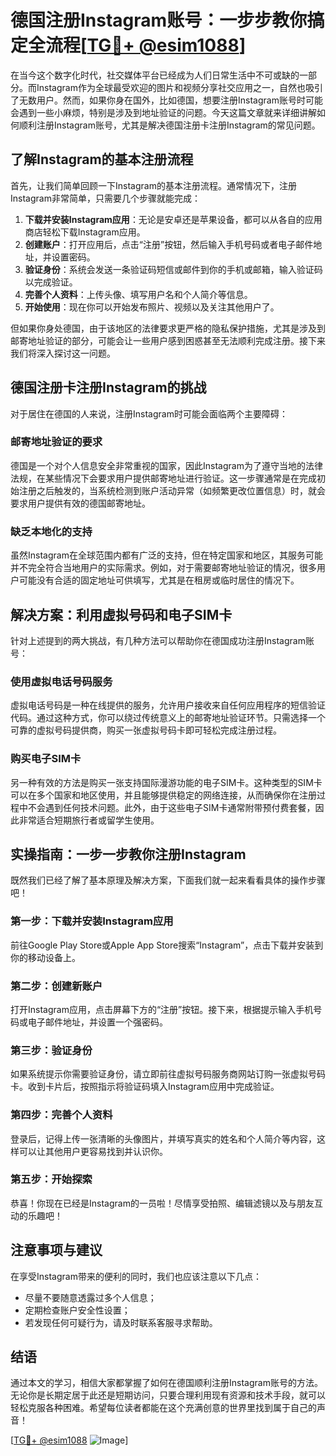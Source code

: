 # 德国注册Instagram账号：一步步教你搞定全流程[[TG💪+ @esim1088](https://t.me/s/esim1088)]

在当今这个数字化时代，社交媒体平台已经成为人们日常生活中不可或缺的一部分。而Instagram作为全球最受欢迎的图片和视频分享社交应用之一，自然也吸引了无数用户。然而，如果你身在国外，比如德国，想要注册Instagram账号时可能会遇到一些小麻烦，特别是涉及到地址验证的问题。今天这篇文章就来详细讲解如何顺利注册Instagram账号，尤其是解决德国注册卡注册Instagram的常见问题。

## 了解Instagram的基本注册流程

首先，让我们简单回顾一下Instagram的基本注册流程。通常情况下，注册Instagram非常简单，只需要几个步骤就能完成：

1. **下载并安装Instagram应用**：无论是安卓还是苹果设备，都可以从各自的应用商店轻松下载Instagram应用。
2. **创建账户**：打开应用后，点击“注册”按钮，然后输入手机号码或者电子邮件地址，并设置密码。
3. **验证身份**：系统会发送一条验证码短信或邮件到你的手机或邮箱，输入验证码以完成验证。
4. **完善个人资料**：上传头像、填写用户名和个人简介等信息。
5. **开始使用**：现在你可以开始发布照片、视频以及关注其他用户了。

但如果你身处德国，由于该地区的法律要求更严格的隐私保护措施，尤其是涉及到邮寄地址验证的部分，可能会让一些用户感到困惑甚至无法顺利完成注册。接下来我们将深入探讨这一问题。

## 德国注册卡注册Instagram的挑战

对于居住在德国的人来说，注册Instagram时可能会面临两个主要障碍：

### 邮寄地址验证的要求
德国是一个对个人信息安全非常重视的国家，因此Instagram为了遵守当地的法律法规，在某些情况下会要求用户提供邮寄地址进行验证。这一步骤通常是在完成初始注册之后触发的，当系统检测到账户活动异常（如频繁更改位置信息）时，就会要求用户提供有效的德国邮寄地址。

### 缺乏本地化的支持
虽然Instagram在全球范围内都有广泛的支持，但在特定国家和地区，其服务可能并不完全符合当地用户的实际需求。例如，对于需要邮寄地址验证的情况，很多用户可能没有合适的固定地址可供填写，尤其是在租房或临时居住的情况下。

## 解决方案：利用虚拟号码和电子SIM卡

针对上述提到的两大挑战，有几种方法可以帮助你在德国成功注册Instagram账号：

### 使用虚拟电话号码服务
虚拟电话号码是一种在线提供的服务，允许用户接收来自任何应用程序的短信验证代码。通过这种方式，你可以绕过传统意义上的邮寄地址验证环节。只需选择一个可靠的虚拟号码提供商，购买一张虚拟号码卡即可轻松完成注册过程。

### 购买电子SIM卡
另一种有效的方法是购买一张支持国际漫游功能的电子SIM卡。这种类型的SIM卡可以在多个国家和地区使用，并且能够提供稳定的网络连接，从而确保你在注册过程中不会遇到任何技术问题。此外，由于这些电子SIM卡通常附带预付费套餐，因此非常适合短期旅行者或留学生使用。

## 实操指南：一步一步教你注册Instagram

既然我们已经了解了基本原理及解决方案，下面我们就一起来看看具体的操作步骤吧！

### 第一步：下载并安装Instagram应用
前往Google Play Store或Apple App Store搜索“Instagram”，点击下载并安装到你的移动设备上。

### 第二步：创建新账户
打开Instagram应用，点击屏幕下方的“注册”按钮。接下来，根据提示输入手机号码或电子邮件地址，并设置一个强密码。

### 第三步：验证身份
如果系统提示你需要验证身份，请立即前往虚拟号码服务商网站订购一张虚拟号码卡。收到卡片后，按照指示将验证码填入Instagram应用中完成验证。

### 第四步：完善个人资料
登录后，记得上传一张清晰的头像图片，并填写真实的姓名和个人简介等内容，这样可以让其他用户更容易找到并认识你。

### 第五步：开始探索
恭喜！你现在已经是Instagram的一员啦！尽情享受拍照、编辑滤镜以及与朋友互动的乐趣吧！

## 注意事项与建议

在享受Instagram带来的便利的同时，我们也应该注意以下几点：

- 尽量不要随意透露过多个人信息；
- 定期检查账户安全性设置；
- 若发现任何可疑行为，请及时联系客服寻求帮助。

## 结语

通过本文的学习，相信大家都掌握了如何在德国顺利注册Instagram账号的方法。无论你是长期定居于此还是短期访问，只要合理利用现有资源和技术手段，就可以轻松克服各种困难。希望每位读者都能在这个充满创意的世界里找到属于自己的声音！

[[TG💪+ @esim1088](https://t.me/s/esim1088) ![Image](https://i.postimg.cc/4NQfJmqS/Snipaste-2025-05-13-00-14-12.png)]